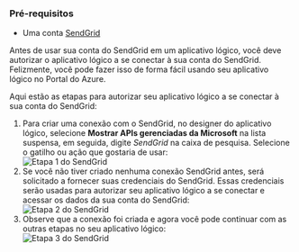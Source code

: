 ### <a name="prerequisites"></a>Pré-requisitos
* Uma conta [SendGrid](https://www.SendGrid.com/) 

Antes de usar sua conta do SendGrid em um aplicativo lógico, você deve autorizar o aplicativo lógico a se conectar à sua conta do SendGrid. Felizmente, você pode fazer isso de forma fácil usando seu aplicativo lógico no Portal do Azure. 

Aqui estão as etapas para autorizar seu aplicativo lógico a se conectar à sua conta do SendGrid:

1. Para criar uma conexão com o SendGrid, no designer do aplicativo lógico, selecione **Mostrar APIs gerenciadas da Microsoft** na lista suspensa, em seguida, digite *SendGrid* na caixa de pesquisa. Selecione o gatilho ou ação que gostaria de usar:   
   ![Etapa 1 do SendGrid](./media/connectors-create-api-sendgrid/sendgrid-1.png)
2. Se você não tiver criado nenhuma conexão SendGrid antes, será solicitado a fornecer suas credenciais do SendGrid. Essas credenciais serão usadas para autorizar seu aplicativo lógico a se conectar e acessar os dados da sua conta do SendGrid:  
   ![Etapa 2 do SendGrid](./media/connectors-create-api-sendgrid/sendgrid-2.png)
3. Observe que a conexão foi criada e agora você pode continuar com as outras etapas no seu aplicativo lógico:   
   ![Etapa 3 do SendGrid](./media/connectors-create-api-sendgrid/sendgrid-3.png)   


